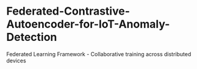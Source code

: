 # Federated-Contrastive-Autoencoder-for-IoT-Anomaly-Detection
Federated Learning Framework - Collaborative training across distributed devices
